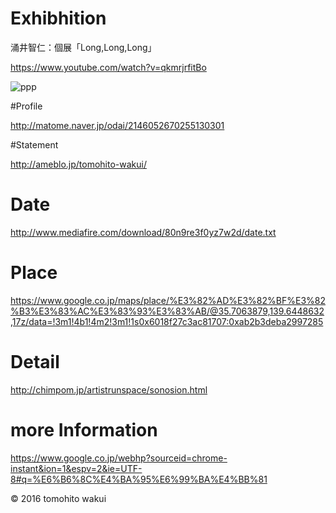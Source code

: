 # Exhibhition

涌井智仁：個展「Long,Long,Long」

https://www.youtube.com/watch?v=qkmrjrfitBo

<img src="http://i.imgur.com/CyMIXkk.jpg" alt="ppp" title="zzz">

#Profile

http://matome.naver.jp/odai/2146052670255130301

#Statement

http://ameblo.jp/tomohito-wakui/

# Date

http://www.mediafire.com/download/80n9re3f0yz7w2d/date.txt

# Place

https://www.google.co.jp/maps/place/%E3%82%AD%E3%82%BF%E3%82%B3%E3%83%AC%E3%83%93%E3%83%AB/@35.7063879,139.6448632,17z/data=!3m1!4b1!4m2!3m1!1s0x6018f27c3ac81707:0xab2b3deba2997285

# Detail

http://chimpom.jp/artistrunspace/sonosion.html

# more Information

https://www.google.co.jp/webhp?sourceid=chrome-instant&ion=1&espv=2&ie=UTF-8#q=%E6%B6%8C%E4%BA%95%E6%99%BA%E4%BB%81




© 2016 tomohito wakui
